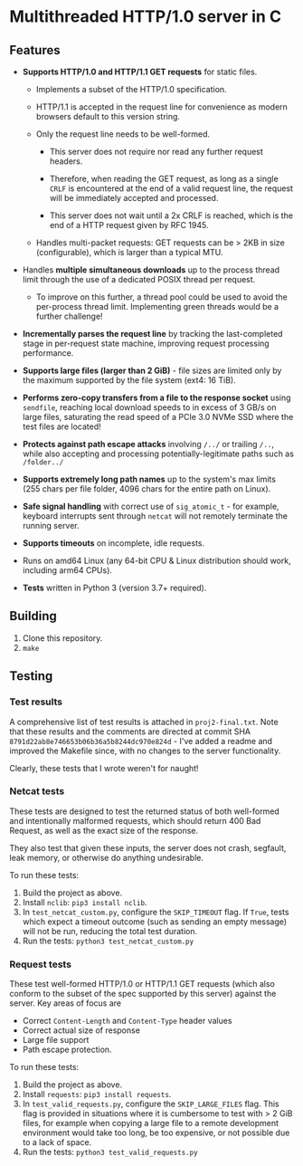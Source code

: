 # Multithreaded HTTP/1.0 server in C

## Features

- **Supports HTTP/1.0 and HTTP/1.1 GET requests** for static files.

  - Implements a subset of the HTTP/1.0 specification.
  - HTTP/1.1 is accepted in the request line for convenience as modern browsers
    default to this version string.
  - Only the request line needs to be well-formed.

    - This server does not require nor read any further request headers.

    - Therefore, when reading the GET request, as long as a single `CRLF` is
      encountered at the end of a valid request line, the request will be
      immediately accepted and processed.

    - This server does not wait until a 2x CRLF is reached, which is the end of
      a HTTP request given by RFC 1945.

  - Handles multi-packet requests: GET requests can be > 2KB in size
    (configurable), which is larger than a typical MTU.

- Handles **multiple simultaneous downloads** up to the process thread limit
  through the use of a dedicated POSIX thread per request.

  - To improve on this further, a thread pool could be used to avoid the
    per-process thread limit. Implementing green threads would be a further
    challenge!

- **Incrementally parses the request line** by tracking the last-completed stage
  in per-request state machine, improving request processing performance.

- **Supports large files (larger than 2 GiB)** - file sizes are limited only by
  the maximum supported by the file system (ext4: 16 TiB).

- **Performs zero-copy transfers from a file to the response socket** using
  `sendfile`, reaching local download speeds to in excess of 3 GB/s on large
  files, saturating the read speed of a PCIe 3.0 NVMe SSD where the test files
  are located!

- **Protects against path escape attacks** involving `/../` or trailing `/..`,
  while also accepting and processing potentially-legitimate paths such as
  `/folder../`

- **Supports extremely long path names** up to the system's max limits (255
  chars per file folder, 4096 chars for the entire path on Linux).

- **Safe signal handling** with correct use of `sig_atomic_t` - for example,
  keyboard interrupts sent through `netcat` will not remotely terminate the
  running server.

- **Supports timeouts** on incomplete, idle requests.

- Runs on amd64 Linux (any 64-bit CPU & Linux distribution should work,
  including arm64 CPUs).

- **Tests** written in Python 3 (version 3.7+ required).

## Building

1. Clone this repository.
2. `make`

## Testing

### Test results

A comprehensive list of test results is attached in `proj2-final.txt`. Note that
these results and the comments are directed at commit SHA
`8791d22ab8e746653b06b36a5b8244dc970e824d` - I've added a readme and improved
the Makefile since, with no changes to the server functionality.

Clearly, these tests that I wrote weren't for naught!

### Netcat tests

These tests are designed to test the returned status of both well-formed and
intentionally malformed requests, which should return 400 Bad Request, as well
as the exact size of the response.

They also test that given these inputs, the server does not crash, segfault,
leak memory, or otherwise do anything undesirable.

To run these tests:

1. Build the project as above.
2. Install `nclib`: `pip3 install nclib`.
3. In `test_netcat_custom.py`, configure the `SKIP_TIMEOUT` flag. If `True`,
   tests which expect a timeout outcome (such as sending an empty message) will
   not be run, reducing the total test duration.
4. Run the tests: `python3 test_netcat_custom.py`

### Request tests

These test well-formed HTTP/1.0 or HTTP/1.1 GET requests (which also conform to
the subset of the spec supported by this server) against the server. Key areas
of focus are

- Correct `Content-Length` and `Content-Type` header values
- Correct actual size of response
- Large file support
- Path escape protection.

To run these tests:

1. Build the project as above.
2. Install `requests`: `pip3 install requests`.
3. In `test_valid_requests.py`, configure the `SKIP_LARGE_FILES` flag. This flag
   is provided in situations where it is cumbersome to test with > 2 GiB files,
   for example when copying a large file to a remote development environment
   would take too long, be too expensive, or not possible due to a lack of
   space.
4. Run the tests: `python3 test_valid_requests.py`
